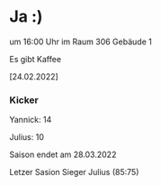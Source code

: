 
# Ja :)


um 16:00 Uhr im Raum 306 Gebäude 1

Es gibt Kaffee


<!---![image](https://user-images.githubusercontent.com/73311547/125851712-3934142d-7930-4613-8163-7ba796f7bffd.png)-->

[24.02.2022]


### Kicker

Yannick: 14

Julius:  10

Saison endet am 28.03.2022

Letzer Sasion Sieger Julius (85:75)
